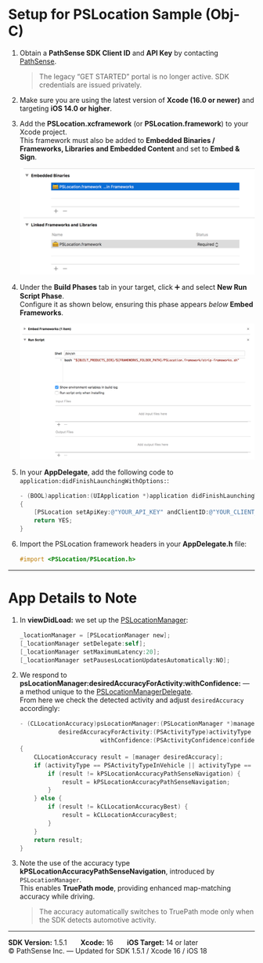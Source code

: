 # Setup for PSLocation Sample (Obj-C)

1. Obtain a **PathSense SDK Client ID** and **API Key** by contacting [PathSense](https://pathsense.com/).  
   > The legacy “GET STARTED” portal is no longer active. SDK credentials are issued privately.

2. Make sure you are using the latest version of **Xcode (16.0 or newer)** and targeting **iOS 14.0 or higher**.

3. Add the **PSLocation.xcframework** (or **PSLocation.framework**) to your Xcode project.  
   This framework must also be added to **Embedded Binaries / Frameworks, Libraries and Embedded Content** and set to **Embed & Sign**.

   ![Screenshot1](../frameworks.png?raw=true "")

4. Under the **Build Phases** tab in your target, click ➕ and select **New Run Script Phase**.  
   Configure it as shown below, ensuring this phase appears *below* **Embed Frameworks**.

   ![Screenshot2](../RunScript.png?raw=true "")

5. In your **AppDelegate**, add the following code to  
   `application:didFinishLaunchingWithOptions:`:

    ```objective-c
    - (BOOL)application:(UIApplication *)application didFinishLaunchingWithOptions:(NSDictionary *)launchOptions
    {
        [PSLocation setApiKey:@"YOUR_API_KEY" andClientID:@"YOUR_CLIENT_ID"];
        return YES;
    }
    ```

6. Import the PSLocation framework headers in your **AppDelegate.h** file:

    ```objective-c
    #import <PSLocation/PSLocation.h>
    ```

---

# App Details to Note

1. In **viewDidLoad:** we set up the [PSLocationManager](http://docs.pathsense.io/ios/html/interface_p_s_location_manager.html):

    ```objective-c
    _locationManager = [PSLocationManager new];
    [_locationManager setDelegate:self];
    [_locationManager setMaximumLatency:20];
    [_locationManager setPausesLocationUpdatesAutomatically:NO];
    ```

2. We respond to **psLocationManager:desiredAccuracyForActivity:withConfidence:** — a method unique to the [PSLocationManagerDelegate](http://docs.pathsense.io/ios/html/protocol_p_s_location_manager_delegate-p.html).  
   From here we check the detected activity and adjust `desiredAccuracy` accordingly:

    ```objective-c
    - (CLLocationAccuracy)psLocationManager:(PSLocationManager *)manager
               desiredAccuracyForActivity:(PSActivityType)activityType
                           withConfidence:(PSActivityConfidence)confidence
    {
        CLLocationAccuracy result = [manager desiredAccuracy];
        if (activityType == PSActivityTypeInVehicle || activityType == PSActivityTypeInVehicleStationary) {
            if (result != kPSLocationAccuracyPathSenseNavigation) {
                result = kPSLocationAccuracyPathSenseNavigation;
            }
        } else {
            if (result != kCLLocationAccuracyBest) {
                result = kCLLocationAccuracyBest;
            }
        }
        return result;
    }
    ```

3. Note the use of the accuracy type **kPSLocationAccuracyPathSenseNavigation**, introduced by `PSLocationManager`.  
   This enables **TruePath mode**, providing enhanced map-matching accuracy while driving.  
   > The accuracy automatically switches to TruePath mode only when the SDK detects automotive activity.

---

**SDK Version:** 1.5.1  **Xcode:** 16  **iOS Target:** 14 or later  
© PathSense Inc. — Updated for SDK 1.5.1 / Xcode 16 / iOS 18
